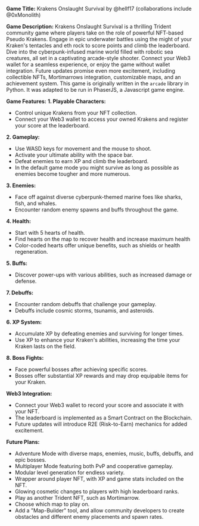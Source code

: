 **Game Title:** Krakens Onslaught Survival by @hellf17 (collaborations include @0xMonolith)

**Game Description:**
Krakens Onslaught Survival is a thrilling Trident community game where players take on the role of powerful NFT-based Pseudo Krakens. Engage in epic underwater battles using the might of your Kraken's tentacles and eth rock to score points and climb the leaderboard. Dive into the cyberpunk-infused marine world filled with robotic sea creatures, all set in a captivating arcade-style shooter. Connect your Web3 wallet for a seamless experience, or enjoy the game without wallet integration. Future updates promise even more excitement, including collectible NFTs, Mortimarrows integration, customizable maps, and an achievement system.
This game is originally written in the `arcade` library in Python. 
It was adapted to be run in PhaserJS, a Javascript game engine.

**Game Features:**
**1. Playable Characters:**
   - Control unique Krakens from your NFT collection.
   - Connect your Web3 wallet to access your owned Krakens and register your score at the leaderboard.

**2. Gameplay:**
   - Use WASD keys for movement and the mouse to shoot.
   - Activate your ultimate ability with the space bar.
   - Defeat enemies to earn XP and climb the leaderboard.
   - In the default game mode you might survive as long as possible as enemies become tougher and more numerous.

**3. Enemies:**
   - Face off against diverse cyberpunk-themed marine foes like sharks, fish, and whales.
   - Encounter random enemy spawns and buffs throughout the game.

**4. Health:**
   - Start with 5 hearts of health.
   - Find hearts on the map to recover health and increase maximum health
   - Color-coded hearts offer unique benefits, such as shields or health regeneration.

**5. Buffs:**
   - Discover power-ups with various abilities, such as increased damage or defense.

**7. Debuffs:**
   - Encounter random debuffs that challenge your gameplay.
   - Debuffs include cosmic storms, tsunamis, and asteroids.

**6. XP System:**
   - Accumulate XP by defeating enemies and surviving for longer times.
   - Use XP to enhance your Kraken's abilities, increasing the time your Kraken lasts on the field.

**8. Boss Fights:**
   - Face powerful bosses after achieving specific scores.
   - Bosses offer substantial XP rewards and may drop equipable items for your Kraken.

**Web3 Integration:**
   - Connect your Web3 wallet to record your score and associate it with your NFT.
   - The leaderboard is implemented as a Smart Contract on the Blockchain.
   - Future updates will introduce R2E (Risk-to-Earn) mechanics for added excitement.

**Future Plans:**
   - Adventure Mode with diverse maps, enemies, music, buffs, debuffs, and epic bosses.
   - Multiplayer Mode featuring both PvP and cooperative gameplay.
   - Modular level generation for endless variety.
   - Wrapper around player NFT, with XP and game stats included on the NFT.
   - Glowing cosmetic changes to players with high leaderboard ranks.
   - Play as another Trident NFT, such as Mortimarrow.
   - Choose which map to play on.
   - Add a "Map-Builder" tool, and allow community developers to create obstacles and different enemy placements and spawn rates.

